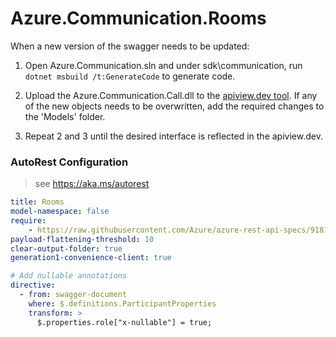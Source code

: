 # Azure.Communication.Rooms

When a new version of the swagger needs to be updated:
1. Open Azure.Communication.sln and under sdk\communication, run `dotnet msbuild /t:GenerateCode` to generate code.
2. Upload the Azure.Communication.Call.dll to the [apiview.dev tool](https://apiview.dev/).
If any of the new objects needs to be overwritten, add the required changes to the 'Models' folder.

3. Repeat 2 and 3 until the desired interface is reflected in the apiview.dev.

### AutoRest Configuration
> see https://aka.ms/autorest

```yaml
title: Rooms
model-namespace: false
require:
    - https://raw.githubusercontent.com/Azure/azure-rest-api-specs/91813ca7a287fe944262e992413ce4d51d987276/specification/communication/data-plane/Rooms/readme.md
payload-flattening-threshold: 10
clear-output-folder: true
generation1-convenience-client: true
```

``` yaml
# Add nullable annotations
directive:
  - from: swagger-document
    where: $.definitions.ParticipantProperties
    transform: >
      $.properties.role["x-nullable"] = true;
```
